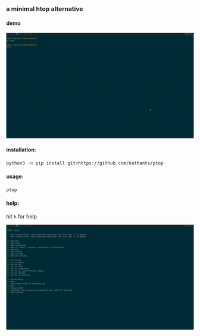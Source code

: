 ### a minimal htop alternative

#### demo

![demo](https://github.com/nathants/ptop/raw/master/demo.gif)

#### installation:

```bash
python3 -m pip install git+https://github.com/nathants/ptop
```

#### usage:

```bash
ptop
```

#### help:

hit `h` for help

![help](https://github.com/nathants/ptop/raw/master/help.png)
